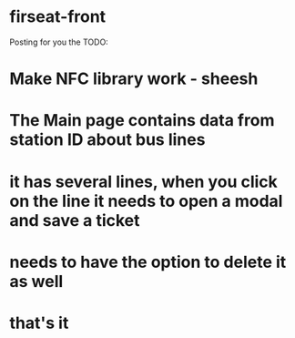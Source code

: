 # firseat-front
Posting for you the TODO:
#
# Make NFC library work - sheesh

# The Main page contains data from station ID about bus lines
# it has several lines, when you click on the line it needs to open a modal and save a ticket
# needs to have the option to delete it as well
# that's it
#
